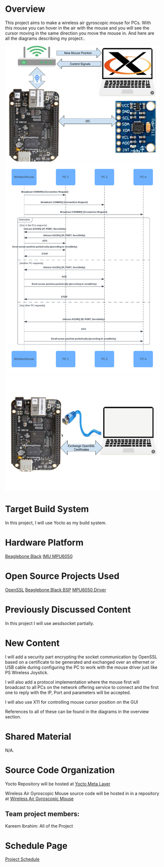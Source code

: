 # Overview
This project aims to make a wireless air gyroscopic mouse for PCs. With this mouse you can hover in the air with the mouse and you will see the cursor moving in the same direction you move the mouse in.
And here are all the diagrams describing my project:.

![Alt text](General-Block-Diagram.jpg?raw=true "General System Block Diagram")
![Alt text](Sequence-diagram.png?raw=true "Communication Protocol Sequence Diagram")
![Alt text](Security.jpg?raw=true "Driver Configuring and Exchanging Certificates Mode Diagram")

# Target Build System
In this project, I will use Yocto as my build system.

# Hardware Platform
[Beaglebone Black](https://www.beagleboard.org/projects/yocto-on-beaglebone-black)
[IMU MPU6050](https://github.com/libdriver/mpu6050)

# Open Source Projects Used
[OpenSSL](https://github.com/openssl/openssl)
[Beaglebone Black BSP](https://www.beagleboard.org/projects/yocto-on-beaglebone-black)
[MPU6050 Driver](https://github.com/libdriver/mpu6050)

# Previously Discussed Content
In this project I will use aesdsocket partially.

# New Content
I will add a security part encrypting the socket communication by OpenSSL based on a certificate to be generated and exchanged over an ethernet or USB cable during configuring the PC to work with the mouse driver just like PS Wireless Joystick.

I will also add a protocol implementation where the mouse first will broadcast to all PCs on the network offering service to connect and the first one to reply with the IP, Port and parameters will be accepted.

I will also use X11 for controlling mouse cursor position on the GUI

References to all of these can be found in the diagrams in the overview section.

# Shared Material
N/A.

# Source Code Organization
Yocto Repository will be hosted at [Yocto Meta Layer](https://github.com/cu-ecen-aeld/final-project-KareemLMR)

Wireless Air Gyroscopic Mouse source code will be hosted in in a repository at [Wireless Air Gyroscopic Mouse](https://github.com/KareemLMR/Wireless-Air-Gyroscopic-Mouse)

## Team project members:
Kareem Ibrahim: All of the Project

# Schedule Page
[Project Schedule](https://github.com/users/KareemLMR/projects/1/views/1)
